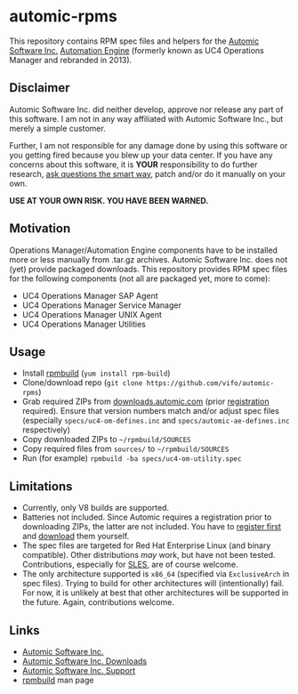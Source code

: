 # automic-rpms

This repository contains RPM spec files and helpers for the [Automic Software Inc.][automic_com] [Automation Engine][automic_automation_engine] (formerly known as UC4 Operations Manager and rebranded in 2013).

## Disclaimer

Automic Software Inc. did neither develop, approve nor release any part of this software. I am not in any way affiliated with Automic Software Inc., but merely a simple customer.

Further, I am not responsible for any damage done by using this software or you getting fired because you blew up your data center. If you have any concerns about this software, it is **YOUR** responsibility to do further research, [ask questions the smart way][ask_questions_the_smart_way], patch and/or do it manually on your own.

**USE AT YOUR OWN RISK. YOU HAVE BEEN WARNED.**

## Motivation

Operations Manager/Automation Engine components have to be installed more or less manually from .tar.gz archives. Automic Software Inc. does not (yet) provide packaged downloads. This repository provides RPM spec files for the following components (not all are packaged yet, more to come):

* UC4 Operations Manager SAP Agent
* UC4 Operations Manager Service Manager
* UC4 Operations Manager UNIX Agent
* UC4 Operations Manager Utilities

## Usage

* Install [rpmbuild][rpmbuild_docs] (``yum install rpm-build``)
* Clone/download repo (``git clone https://github.com/vifo/automic-rpms``)
* Grab required ZIPs from [downloads.automic.com][automic_downloads] (prior [registration][automic_support] required). Ensure that version numbers match and/or adjust spec files (especially ``specs/uc4-om-defines.inc`` and ``specs/automic-ae-defines.inc`` respectively)
* Copy downloaded ZIPs to ``~/rpmbuild/SOURCES``
* Copy required files from ``sources/`` to ``~/rpmbuild/SOURCES``
* Run (for example) ``rpmbuild -ba specs/uc4-om-utility.spec``

## Limitations

* Currently, only V8 builds are supported.
* Batteries not included. Since Automic requires a registration prior to downloading ZIPs, the latter are not included. You have to [register first][automic_support] and [download][automic_downloads] them yourself.
* The spec files are targeted for Red Hat Enterprise Linux (and binary compatible). Other distributions *may* work, but have not been tested. Contributions, especially for [SLES][suse_sles], are of course welcome.
* The only architecture supported is `x86_64` (specified via `ExclusiveArch` in spec files). Trying to build for other architectures will (intentionally) fail. For now, it is unlikely at best that other architectures will be supported in the future. Again, contributions welcome.

## Links

* [Automic Software Inc.][automic_com]
* [Automic Software Inc. Downloads][automic_downloads]
* [Automic Software Inc. Support][automic_support]
* [rpmbuild][rpmbuild_docs] man page

[ask_questions_the_smart_way]: http://goo.gl/Rims
[automic_com]: http://www.automic.com/
[automic_downloads]: http://downloads.automic.com/
[automic_automation_engine]: http://automic.com/product
[automic_support]: https://automationpassion.com/
[rpmbuild_docs]: http://www.rpm.org/max-rpm-snapshot/rpmbuild.8.html
[suse_sles]: https://www.suse.com/products/server